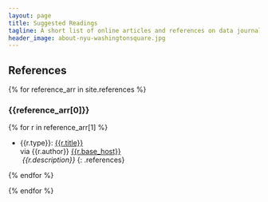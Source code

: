 ```yaml
---
layout: page
title: Suggested Readings
tagline: A short list of online articles and references on data journalism
header_image: about-nyu-washingtonsquare.jpg
---
```


## References

{% for reference_arr in site.references %}
### {{reference_arr[0]}}

 {% for r in reference_arr[1] %}

- <span class="type">{{r.type}}:</span> 
[{{r.title}}]({{r.source_url}}) <span class="author" style="display:block;">via {{r.author}} [{{r.base_host}}]({{r.source_url}})</span> <span class="description">*&nbsp;{{r.description}}*</span>
{: .references}
  
{% endfor %}

{% endfor %}